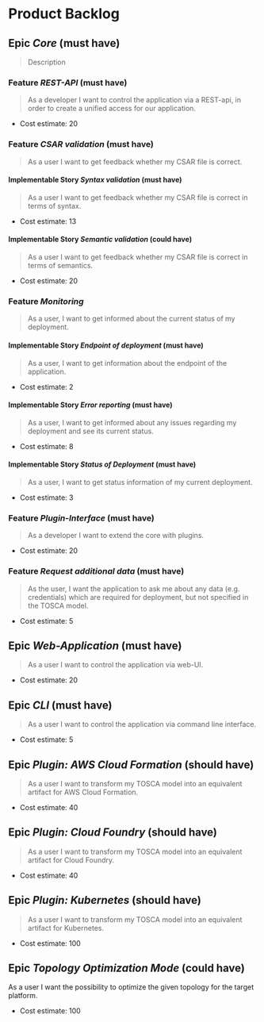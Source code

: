 # Product Backlog

## Epic *Core* (must have)

> Description

### Feature *REST-API* (must have)

> As a developer I want to control the application via a REST-api, in order to create a unified access for our application. 

- Cost estimate: 20

### Feature *CSAR validation* (must have)
> As a user I want to get feedback whether my CSAR file is correct.


#### Implementable Story *Syntax validation* (must have)
> As a user I want to get feedback whether my CSAR file is correct in terms of syntax.

- Cost estimate: 13

#### Implementable Story *Semantic validation* (could have)
> As a user I want to get feedback whether my CSAR file is correct in terms of semantics. 

- Cost estimate: 20

### Feature *Monitoring*
> As a user, I want to get informed about the current status of my deployment.

#### Implementable Story *Endpoint of deployment* (must have)
> As a user, I want to get information about the endpoint of the application.

- Cost estimate: 2

#### Implementable Story *Error reporting* (must have)
> As a user, I want to get informed about any issues regarding my deployment and see its current status.

- Cost estimate: 8

#### Implementable Story *Status of Deployment* (must have)
> As a user, I want to get status information of my current deployment.

- Cost estimate: 3

### Feature *Plugin-Interface* (must have)
> As a developer I want to extend the core with plugins.

- Cost estimate: 20


### Feature *Request additional data* (must have)
> As the user, I want the application to ask me about any data (e.g. credentials) which are required for deployment, but not specified in the TOSCA model.

- Cost estimate: 5

## Epic *Web-Application* (must have)
> As a user I want to control the application via web-UI.

- Cost estimate: 20

## Epic *CLI* (must have)
> As a user I want to control the application via command line interface.

- Cost estimate: 5

## Epic *Plugin: AWS Cloud Formation* (should have)
> As a user I want to transform my TOSCA model into an equivalent artifact for AWS Cloud Formation.

- Cost estimate: 40

## Epic *Plugin: Cloud Foundry* (should have)
> As a user I want to transform my TOSCA model into an equivalent artifact for Cloud Foundry.

- Cost estimate: 40

## Epic *Plugin: Kubernetes* (should have)
> As a user I want to transform my TOSCA model into an equivalent artifact for Kubernetes.

- Cost estimate: 100

## Epic *Topology Optimization Mode* (could have)
As a user I want the possibility to optimize the given topology for the target platform.

- Cost estimate: 100
